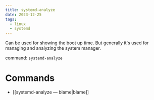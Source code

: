 ```yaml
---
title: systemd-analyze
date: 2023-12-25
tags:
  - linux
  - systemd
---
```


Can be used for showing the boot up time. But generally it's used for managing and analyzing the system manager.

command: `systemd-analyze`

# Commands

- [[systemd-analyze — blame|blame]]
